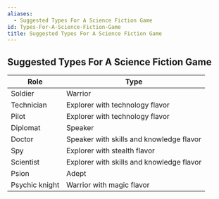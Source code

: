 ```yaml
---
aliases:
  - Suggested Types For A Science Fiction Game
id: Types-For-A-Science-Fiction-Game
title: Suggested Types For A Science Fiction Game
---
```

## Suggested Types For A Science Fiction Game

| Role             | Type                                        |
| ---------------- | ------------------------------------------- |
| Soldier          | Warrior                                     |
| Technician       | Explorer with technology flavor             |
| Pilot            | Explorer with technology flavor             |
| Diplomat         | Speaker                                     |
| Doctor           | Speaker with skills and knowledge flavor    |
| Spy              | Explorer with stealth flavor                |
| Scientist        | Explorer with skills and knowledge flavor   |
| Psion            | Adept                                       |
| Psychic knight   | Warrior with magic flavor                   |
